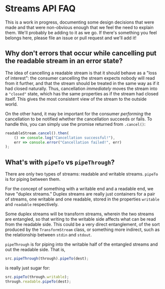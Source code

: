 # Streams API FAQ

This is a work in progress, documenting some design decisions that were made and that were non-obvious enough that we feel the need to explain them. We'll probably be adding to it as we go. If there's something you feel belongs here, please file an issue or pull request and we'll add it!

## Why don't errors that occur while cancelling put the readable stream in an error state?

The idea of cancelling a readable stream is that it should behave as a "loss of interest": the consumer cancelling the stream expects nobody will read from it further, and that the stream should be treated in the same way as if it had closed naturally. Thus, cancellation _immediately_ moves the stream into a `"closed"` state, which has the same properties as if the stream had closed itself. This gives the most consistent view of the stream to the outside world.

On the other hand, it may be important for the consumer _performing_ the cancellation to be notified whether the cancellation succeeds or fails. To handle this, you can simply use the promise returned from `.cancel()`:

```js
readableStream.cancel().then(
    () => console.log("Cancellation successful!"),
    err => console.error("Cancellation failed!", err)
);
```

## What's with `pipeTo` vs `pipeThrough`?

There are only two types of streams: readable and writable streams. `pipeTo` is for piping between them.

For the concept of something with a writable end and a readable end, we have "duplex streams." Duplex streams are really just containers for a pair of streams, one writable and one readable, stored in the properties `writable` and `readable` respectively.

Some duplex streams will be transform streams, wherein the two streams are entangled, so that writing to the writable side affects what can be read from the readable side. This could be a very direct entanglement, of the sort produced by the `TransformStream` class, or something more indirect, such as the relationship between `stdin` and `stdout`.

`pipeThrough` is for piping into the writable half of the entangled streams and out the readable side. That is,

```js
src.pipeThrough(through).pipeTo(dest);
```

is really just sugar for:

```js
src.pipeTo(through.writable);
through.readable.pipeTo(dest);
```
